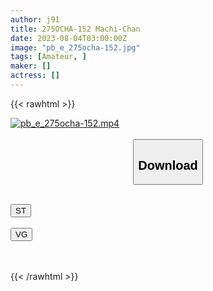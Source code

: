 ```yaml
---
author: j91
title: 275OCHA-152 Machi-Chan
date: 2023-08-04T03:00:00Z
image: "pb_e_275ocha-152.jpg"
tags: [Amateur, ]
maker: []
actress: []
---
```



{{< rawhtml >}}

<div class="video" data-videoid="rxqAmV0Pm9igGO">
    <a href="javascript:;">
        <img src="https://my.j91.asia/posts/pb_e_275ocha-152/pb_e_275ocha-152.jpg" width="WIDTH" height="HEIGHT" alt="pb_e_275ocha-152.mp4" loading="lazy">
    </a>
</div>

<script type="text/javascript" src="https://j91.asia/asset/on-demand-st.js"></script>

<br>
  <link rel="stylesheet" href="https://j91.asia/asset/bs5.css">
  
  <center>
  <button class="btn btn-primary" type="button" data-bs-toggle="collapse" data-bs-target=".multi-collapse" aria-expanded="false" aria-controls="multiCollapseExample1 multiCollapseExample2"><h2>Download</h2></button></center>
</p>
<div class="row">
  <div class="col">
    <div class="collapse multi-collapse" id="multiCollapseExample1">
      <div class="card card-body">
	      	      <br>
<div class="buttons">  
<a href="https://streamtape.to/v/rxqAmV0Pm9igGO"><button class="btn-hover color-3"><i class="fa fa-download"></i> ST</button></a></div>
    </div>
  </div>
</div>
  <div class="col">
    <div class="collapse multi-collapse" id="multiCollapseExample2">
      <div class="card card-body">
	      <br>
<div class="buttons">
    <a href="https://vgembed.com/v/P0poO1mGddOz17v"><button class="btn-hover color-9"><i class="fa fa-download"></i> VG</button></a></div>
<br><br>
      </div>
    </div>
  </div>
</div>

{{< /rawhtml >}}